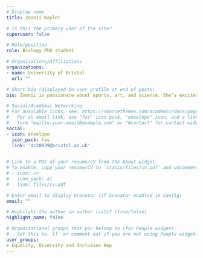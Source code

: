 ```yaml
---
# Display name
title: Zoonii Kayler 

# Is this the primary user of the site?
superuser: false

# Role/position
role: Biology PhD student

# Organizations/Affiliations
organizations:
- name: University of Bristol
  url: ""

# Short bio (displayed in user profile at end of posts)
bio: Zoonii is passionate about sports, art, and science. She’s excited to reignite the research culture of Bristol Geography, whilst ensuring no one is left out or left behind. Don’t hesitate to get in touch with any EDI questions or ideas

# Social/Academic Networking
# For available icons, see: https://sourcethemes.com/academic/docs/page-builder/#icons
#   For an email link, use "fas" icon pack, "envelope" icon, and a link in the
#   form "mailto:your-email@example.com" or "#contact" for contact widget.
social:
- icon: envelope
  icon_pack: fas
  link: 'dc20829@bristol.ac.uk'

  
# Link to a PDF of your resume/CV from the About widget.
# To enable, copy your resume/CV to `static/files/cv.pdf` and uncomment the lines below.
# - icon: cv
#   icon_pack: ai
#   link: files/cv.pdf

# Enter email to display Gravatar (if Gravatar enabled in Config)
email: ""

# Highlight the author in author lists? (true/false)
highlight_name: false

# Organizational groups that you belong to (for People widget)
#   Set this to `[]` or comment out if you are not using People widget.
user_groups:
- Equality, Diversity and Inclusion Rep
---
```


